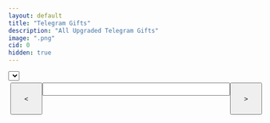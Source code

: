 ```yaml
---
layout: default
title: "Telegram Gifts"
description: "All Upgraded Telegram Gifts"
image: ".png"
cid: 0
hidden: true
---
```

<style>

#list {
  display: grid;
  --fw: min(calc(100vw - 56px),980px);
}
#list .item {
  position: relative;
  background-color: var(--md-sys-color-background);
  box-sizing: border-box;
  overflow: hidden;
  width: 96%;
  margin: 2%;
  border-radius: calc(var(--font)/100*10);
  font-size: 0;
  outline: 1px solid var(--md-sys-color-outline-variant);
}
#list img {
  width: 100%;
  aspect-ratio: 1;
}
#list .id {
  background-color: #0014;
  color: #fff;
  display: flex;
  justify-content: center;
  align-items: center;
  width: 100%;
  height: 10%;
  position: absolute;
  top: 0;
  right: 0;
  transform-origin: center center;
  transform: translateX(45%) rotateZ(45deg) translateY(80%);
  font-size: calc(var(--font)/100*6);
}

#list .price {
  background: var(--md-sys-color-background);
  color: var(--md-sys-color-on-surface);
  display: flex;
  justify-content: center;
  align-items: center;
  position: absolute;
  bottom: 5%;
  left: 5%;
  width: 40%;
  height: 15%;
  border-radius: calc(var(--font)/100*5);
  font-size: calc(var(--font)/100*6);
}

@media screen and (width > 100px) {
  #list {
    grid-template-columns: repeat(2,1fr);
    --font: calc(var(--fw)/2);
  }
}
@media screen and (width > 500px) {
  #list {
    grid-template-columns: repeat(3,1fr);
    --font: calc(var(--fw)/3);
  }
}
@media screen and (width > 700px) {
  #list {
    grid-template-columns: repeat(4,1fr);
    --font: calc(var(--fw)/4);
  }
}
@media screen and (width > 900px) {
  #list {
    grid-template-columns: repeat(5,1fr);
    --font: calc(var(--fw)/5);
  }
}

.controls {
  display: flex;
  width: 100%;
  height: 64px;
  padding: 4px;
}

.controls button {
  display: flex;
  justify-content: center;
  align-items: center;
  height: 100%;
  aspect-ratio: 1;
  margin: 0;
}

.controls input {
  width: 100%;
  height: calc(90% - 32px);
  text-align: center;
}

</style>

<select id="type">
</select>
<div id="list"></div>
<div class="controls">
  <button><</button>
  <input type="text" id="pagei">
  <button>></button>
</div>

<script>

const gifts = `astralshard
bdaycandle
berrybox
bunnymuffin
cookieheart
crystalball
deskcalendar
diamondring
durovscap
eternalcandle
eternalrose
evileye
flyingbroom
genielamp
gingercookie
hangingstar
hexpot
homemadecake
hypnolollipop
iongem
jackinthebox
jellybunny
jesterhat
jinglebells
kissedfrog
lolpop
lootbag
lovecandle
lovepotion
lunarsnake
madpumpkin
magicpotion
minioscar
partysparkler
perfumebottle
plushpepe
preciouspeach
recordplayer
sakuraflower
santahat
scaredcat
sharptongue
signetring
skullflower
sleighbell
snowmittens
spicedwine
spyagaric
starnotepad
swisswatch
tophat
toybear
trappedheart
vintagecigar
voodoodoll
witchhat`.split("\n");

gifts.forEach(gift => {
  const option = document.createElement("option");
  option.value = gift;
  option.textContent = gift.charAt(0).toUpperCase()+gift.slice(1);
  type.appendChild(option);
  if (gift == "plushpepe") {
    type.value = gift;
  }
});

const get_src = (a,b,c=0) => {
  return `https://nft.fragment.com/gift/${a}-${b}.${["small","medium","large"][c]||c}.jpg`
}

const add_gift = (c,n,p) => {
  const gift = document.createElement("div");
  gift.classList.add("item");

  const img = document.createElement("img");
  img.src = get_src(c,n,1);
  gift.appendChild(img);

  img.onerror = () => {
    gift.remove();
  };

  const id = document.createElement("div");
  id.classList.add("id");
  id.innerText = "#"+n;
  gift.appendChild(id);

  if (p) {
    const price = document.createElement("div");
    price.classList.add("price");
    price.innerText = p;
    gift.appendChild(price);
  }

  list.appendChild(gift);
}
  
load_gifts = (a=1,b=32) => {
  list.innerHTML = "";
  for (i=a;i<=b;i++) {
    add_gift(type.value,i);
  }
}

type.addEventListener("change",() => {
  //const a = parseInt(from.value);
  //const b = a+parseInt(limit.value);
  load_gifts();
});
load_gifts();
</script>
